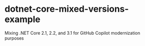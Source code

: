 # dotnet-core-mixed-versions-example
Mixing .NET Core 2.1, 2.2, and 3.1 for GitHub Copilot modernization purposes
